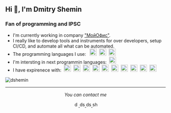 ## Hi 👋, I'm Dmitry Shemin
### Fan of programming and IPSC

- I'm currently working in company <a href="https://myoffice.ru/" target="blank">"МойОфис"</a>.
- I really like to develop tools and instruments for over developers, setup CI/CD, and automate all what can be automated.
- The programming languages I use:
  &nbsp;<picture>
    <source media="(prefers-color-scheme: dark)" srcset="https://cdn.jsdelivr.net/npm/simple-icons@3.0.1/icons/go.svg">
    <img src="https://cdn.jsdelivr.net/npm/simple-icons@3.0.1/icons/go.svg" style="fill: white; color: white" alt="golang" width="22" height="22"/>
  </picture>
  &nbsp;<img src="https://cdn.jsdelivr.net/npm/simple-icons@3.0.1/icons/php.svg" alt="php" width="22" height="22"/>
  &nbsp;<img src="https://cdn.jsdelivr.net/npm/simple-icons@3.0.1/icons/typescript.svg" alt="typescript" width="22" height="22"/>
- I'm intersting in next programmin languages:
  &nbsp;<img src="https://cdn.jsdelivr.net/npm/simple-icons@3.0.1/icons/rust.svg" alt="rust" width="22" height="22"/>
- I have expirenece with:
  &nbsp;<img src="https://cdn.jsdelivr.net/npm/simple-icons@3.0.1/icons/docker.svg" alt="docker" width="22" height="22"/>
  &nbsp;<img src="https://cdn.jsdelivr.net/npm/simple-icons@3.0.1/icons/kubernetes.svg" alt="kubernetes" width="22" height="22"/>
  &nbsp;<img src="https://cdn.jsdelivr.net/npm/simple-icons@3.0.1/icons/helm.svg" alt="helm" width="22" height="22"/>
  &nbsp;<img src="https://cdn.jsdelivr.net/npm/simple-icons@3.0.1/icons/rabbitmq.svg" alt="rabbitmq" width="22" height="22"/>
  &nbsp;<img src="https://cdn.jsdelivr.net/npm/simple-icons@3.0.1/icons/apachekafka.svg" alt="kafka" width="22" height="22"/>
  &nbsp;<img src="https://cdn.jsdelivr.net/npm/simple-icons@3.0.1/icons/postgresql.svg" alt="postgresql" width="22" height="22"/>
  &nbsp;<img src="https://cdn.jsdelivr.net/npm/simple-icons@3.0.1/icons/mysql.svg" alt="mysql" width="22" height="22"/>
  &nbsp;<img src="https://cdn.jsdelivr.net/npm/simple-icons@3.0.1/icons/mongodb.svg" alt="mongodb" width="22" height="22"/>
  &nbsp;<img src="https://cdn.jsdelivr.net/npm/simple-icons@3.0.1/icons/redis.svg" alt="redis" width="22" height="22"/>
  &nbsp;<img src="https://cdn.jsdelivr.net/npm/simple-icons@3.0.1/icons/ansible.svg" alt="ansible" width="22" height="22"/>

<img src="https://github-readme-stats.vercel.app/api?username=dshemin&show_icons=true&count_private=true&theme=dark" alt="dshemin" />

<hr />
<p align="center">
  <i>You can contact me</i>
  <p align="center">
    <a href="https://linkedin.com/in/dmitry-shemin-1bb0b0149" target="blank">
      <img src="https://cdn.jsdelivr.net/npm/simple-icons@3.0.1/icons/linkedin.svg" alt="dmitry-shemin-1bb0b0149" height="16" width="16" />
    </a>
    <a href="https://www.codewars.com/users/dshemin" target="blank">
      <img src="https://cdn.jsdelivr.net/npm/simple-icons@3.0.1/icons/codewars.svg" alt="dshemin" height="16" width="16" />
    </a>
    <a href="https://t.me/dshemin" target="blank">
      <img src="https://cdn.jsdelivr.net/npm/simple-icons@3.0.1/icons/telegram.svg" alt="dshemin" height="16" width="16" />
    </a>
    <a href="mailto:shemindmitry@gmail.com">
      <img src="https://cdn.jsdelivr.net/npm/simple-icons@3.0.1/icons/gmail.svg" alt="shemindmitry@gmail.com" height="16" width="16" />
    </a>
  </p>
</p>
